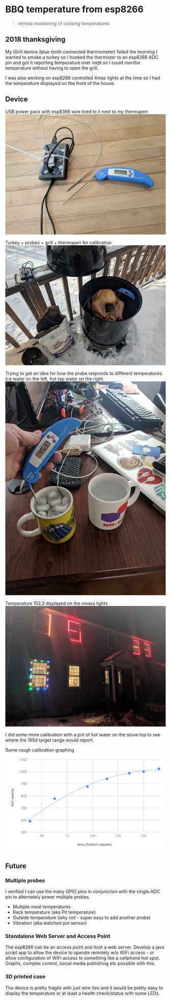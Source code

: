 # BBQ temperature from esp8266
> remote monitoring of cooking temperatures

## 2018 thanksgiving
My iGrill device (blue tooth connected thermometer) failed the morning I wanted to smoke a turkey so I hooked the thermistor to an esp8266 ADC pin and got it reporting temperature over mqtt so I could monitor temperature without having to open the grill.

I was also working on esp8266 controlled Xmas lights at the time so I had the temperature displayed on the front of the house.

## Device
USB power pack with esp8366 wire tired to it next to my thermapen
<img src="probes.jpg">

Turkey + probes + grill + thermapen for calibration
<img src="bbq.jpg">

Trying to get an idea for how the probe responds to different temperatures. Ice water on the left, hot tap water on the right.
<img src="calibration.jpg">

Temperature 153.3 displayed on the xmass lights
<img src="temp153.jpg">

I did some more calibration with a pot of hot water on the stove top to see where the 165d target range would report.

Some rough calibration graphing
<img src="graph.png">

## Future

### Multiple probes
I verified I can use the many GPIO pins in conjunction with the single ADC pin to alternately power multiple probes.
* Multiple meat temperatures
* Rack temperature (aka Pit temperature)
* Outside temperature (why not - super easy to add another probe)
* Vibration (aka watched pot sensor)

### Standalone Web Server and Access Point
The esp8266 can be an access point and host a web server. Develop a java script app to allow the device to operate remotely w/o WiFi access - or allow configuration of WiFi access to something like a cellphone hot spot.
Graphs, complex control, social media publishing etc possible with this.

### 3D printed case
The device is pretty fragile with just wire ties and it would be pretty easy to display the temperature or at least a health check/status with some LEDs.
